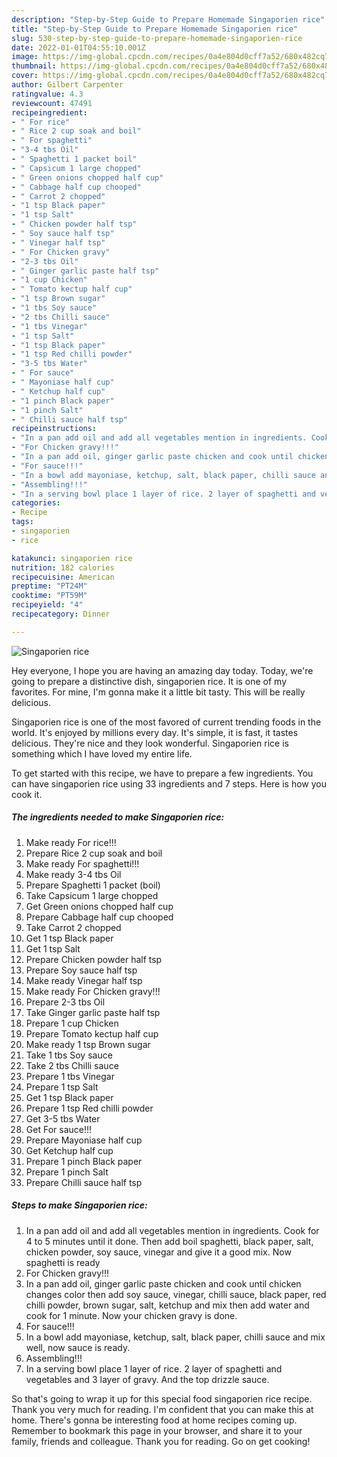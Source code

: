 ```yaml
---
description: "Step-by-Step Guide to Prepare Homemade Singaporien rice"
title: "Step-by-Step Guide to Prepare Homemade Singaporien rice"
slug: 530-step-by-step-guide-to-prepare-homemade-singaporien-rice
date: 2022-01-01T04:55:10.001Z
image: https://img-global.cpcdn.com/recipes/0a4e804d0cff7a52/680x482cq70/singaporien-rice-recipe-main-photo.jpg
thumbnail: https://img-global.cpcdn.com/recipes/0a4e804d0cff7a52/680x482cq70/singaporien-rice-recipe-main-photo.jpg
cover: https://img-global.cpcdn.com/recipes/0a4e804d0cff7a52/680x482cq70/singaporien-rice-recipe-main-photo.jpg
author: Gilbert Carpenter
ratingvalue: 4.3
reviewcount: 47491
recipeingredient:
- " For rice"
- " Rice 2 cup soak and boil"
- " For spaghetti"
- "3-4 tbs Oil"
- " Spaghetti 1 packet boil"
- " Capsicum 1 large chopped"
- " Green onions chopped half cup"
- " Cabbage half cup chooped"
- " Carrot 2 chopped"
- "1 tsp Black paper"
- "1 tsp Salt"
- " Chicken powder half tsp"
- " Soy sauce half tsp"
- " Vinegar half tsp"
- " For Chicken gravy"
- "2-3 tbs Oil"
- " Ginger garlic paste half tsp"
- "1 cup Chicken"
- " Tomato kectup half cup"
- "1 tsp Brown sugar"
- "1 tbs Soy sauce"
- "2 tbs Chilli sauce"
- "1 tbs Vinegar"
- "1 tsp Salt"
- "1 tsp Black paper"
- "1 tsp Red chilli powder"
- "3-5 tbs Water"
- " For sauce"
- " Mayoniase half cup"
- " Ketchup half cup"
- "1 pinch Black paper"
- "1 pinch Salt"
- " Chilli sauce half tsp"
recipeinstructions:
- "In a pan add oil and add all vegetables mention in ingredients. Cook for 4 to 5 minutes until it done. Then add boil spaghetti, black paper, salt, chicken powder, soy sauce, vinegar and give it a good mix. Now spaghetti is ready"
- "For Chicken gravy!!!"
- "In a pan add oil, ginger garlic paste chicken and cook until chicken changes color then add soy sauce, vinegar, chilli sauce, black paper, red chilli powder, brown sugar, salt, ketchup and mix then add water and cook for 1 minute. Now your chicken gravy is done."
- "For sauce!!!"
- "In a bowl add mayoniase, ketchup, salt, black paper, chilli sauce and mix well, now sauce is ready."
- "Assembling!!!"
- "In a serving bowl place 1 layer of rice. 2 layer of spaghetti and vegetables and 3 layer of gravy. And the top drizzle sauce."
categories:
- Recipe
tags:
- singaporien
- rice

katakunci: singaporien rice 
nutrition: 182 calories
recipecuisine: American
preptime: "PT24M"
cooktime: "PT59M"
recipeyield: "4"
recipecategory: Dinner

---
```



![Singaporien rice](https://img-global.cpcdn.com/recipes/0a4e804d0cff7a52/680x482cq70/singaporien-rice-recipe-main-photo.jpg)

Hey everyone, I hope you are having an amazing day today. Today, we're going to prepare a distinctive dish, singaporien rice. It is one of my favorites. For mine, I'm gonna make it a little bit tasty. This will be really delicious.



Singaporien rice is one of the most favored of current trending foods in the world. It's enjoyed by millions every day. It's simple, it is fast, it tastes delicious. They're nice and they look wonderful. Singaporien rice is something which I have loved my entire life.


To get started with this recipe, we have to prepare a few ingredients. You can have singaporien rice using 33 ingredients and 7 steps. Here is how you cook it.

<!--inarticleads1-->

##### The ingredients needed to make Singaporien rice:

1. Make ready  For rice!!!
1. Prepare  Rice 2 cup soak and boil
1. Make ready  For spaghetti!!!
1. Make ready 3-4 tbs Oil
1. Prepare  Spaghetti 1 packet (boil)
1. Take  Capsicum 1 large chopped
1. Get  Green onions chopped half cup
1. Prepare  Cabbage half cup chooped
1. Take  Carrot 2 chopped
1. Get 1 tsp Black paper
1. Get 1 tsp Salt
1. Prepare  Chicken powder half tsp
1. Prepare  Soy sauce half tsp
1. Make ready  Vinegar half tsp
1. Make ready  For Chicken gravy!!!
1. Prepare 2-3 tbs Oil
1. Take  Ginger garlic paste half tsp
1. Prepare 1 cup Chicken
1. Prepare  Tomato kectup half cup
1. Make ready 1 tsp Brown sugar
1. Take 1 tbs Soy sauce
1. Take 2 tbs Chilli sauce
1. Prepare 1 tbs Vinegar
1. Prepare 1 tsp Salt
1. Get 1 tsp Black paper
1. Prepare 1 tsp Red chilli powder
1. Get 3-5 tbs Water
1. Get  For sauce!!!
1. Prepare  Mayoniase half cup
1. Get  Ketchup half cup
1. Prepare 1 pinch Black paper
1. Prepare 1 pinch Salt
1. Prepare  Chilli sauce half tsp




<!--inarticleads2-->

##### Steps to make Singaporien rice:

1. In a pan add oil and add all vegetables mention in ingredients. Cook for 4 to 5 minutes until it done. Then add boil spaghetti, black paper, salt, chicken powder, soy sauce, vinegar and give it a good mix. Now spaghetti is ready
1. For Chicken gravy!!!
1. In a pan add oil, ginger garlic paste chicken and cook until chicken changes color then add soy sauce, vinegar, chilli sauce, black paper, red chilli powder, brown sugar, salt, ketchup and mix then add water and cook for 1 minute. Now your chicken gravy is done.
1. For sauce!!!
1. In a bowl add mayoniase, ketchup, salt, black paper, chilli sauce and mix well, now sauce is ready.
1. Assembling!!!
1. In a serving bowl place 1 layer of rice. 2 layer of spaghetti and vegetables and 3 layer of gravy. And the top drizzle sauce.




So that's going to wrap it up for this special food singaporien rice recipe. Thank you very much for reading. I'm confident that you can make this at home. There's gonna be interesting food at home recipes coming up. Remember to bookmark this page in your browser, and share it to your family, friends and colleague. Thank you for reading. Go on get cooking!
